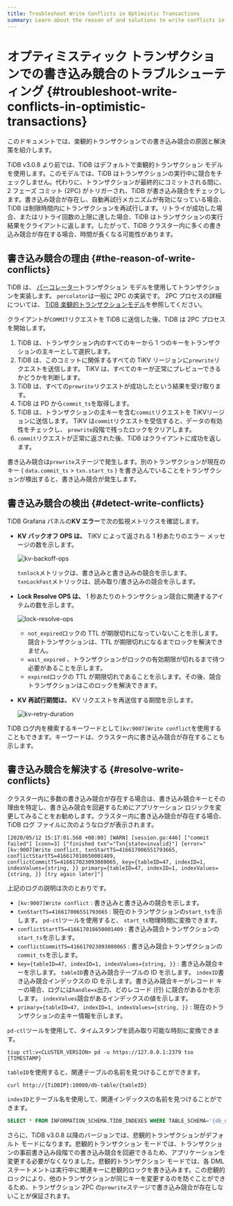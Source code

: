 ```yaml
---
title: Troubleshoot Write Conflicts in Optimistic Transactions
summary: Learn about the reason of and solutions to write conflicts in optimistic transactions.
---
```


# オプティミスティック トランザクションでの書き込み競合のトラブルシューティング {#troubleshoot-write-conflicts-in-optimistic-transactions}

このドキュメントでは、楽観的トランザクションでの書き込み競合の原因と解決策を紹介します。

TiDB v3.0.8 より前では、TiDB はデフォルトで楽観的トランザクション モデルを使用します。このモデルでは、TiDB はトランザクションの実行中に競合をチェックしません。代わりに、トランザクションが最終的にコミットされる間に、2 フェーズ コミット (2PC) がトリガーされ、TiDB が書き込み競合をチェックします。書き込み競合が存在し、自動再試行メカニズムが有効になっている場合、TiDB は制限時間内にトランザクションを再試行します。リトライが成功した場合、またはリトライ回数の上限に達した場合、TiDB はトランザクションの実行結果をクライアントに返します。したがって、TiDB クラスター内に多くの書き込み競合が存在する場合、時間が長くなる可能性があります。

## 書き込み競合の理由 {#the-reason-of-write-conflicts}

TiDB は、 [パーコレーター](https://www.usenix.org/legacy/event/osdi10/tech/full_papers/Peng.pdf)トランザクション モデルを使用してトランザクションを実装します。 `percolator`は一般に 2PC の実装です。 2PC プロセスの詳細については、 [TiDB 楽観的トランザクションモデル](/optimistic-transaction.md)を参照してください。

クライアントが`COMMIT`リクエストを TiDB に送信した後、TiDB は 2PC プロセスを開始します。

1.  TiDB は、トランザクション内のすべてのキーから 1 つのキーをトランザクションの主キーとして選択します。
2.  TiDB は、このコミットに関係するすべての TiKV リージョンに`prewrite`リクエストを送信します。 TiKV は、すべてのキーが正常にプレビューできるかどうかを判断します。
3.  TiDB は、すべての`prewrite`リクエストが成功したという結果を受け取ります。
4.  TiDB は PD から`commit_ts`を取得します。
5.  TiDB は、トランザクションの主キーを含む`commit`リクエストを TiKVリージョンに送信します。 TiKV は`commit`リクエストを受信すると、データの有効性をチェックし、 `prewrite`段階で残ったロックをクリアします。
6.  `commit`リクエストが正常に返された後、TiDB はクライアントに成功を返します。

書き込み競合は`prewrite`ステージで発生します。別のトランザクションが現在のキー ( `data.commit_ts` &gt; `txn.start_ts` ) を書き込んでいることをトランザクションが検出すると、書き込み競合が発生します。

## 書き込み競合の検出 {#detect-write-conflicts}

TiDB Grafana パネルの**KV エラー**で次の監視メトリクスを確認します。

-   **KV バックオフ OPS は、** TiKV によって返される 1 秒あたりのエラー メッセージの数を示します。

    ![kv-backoff-ops](https://download.pingcap.com/images/docs/troubleshooting-write-conflict-kv-backoff-ops.png)

    `txnlock`メトリックは、書き込みと書き込みの競合を示します。 `txnLockFast`メトリックは、読み取り/書き込みの競合を示します。

-   **Lock Resolve OPS は、** 1 秒あたりのトランザクション競合に関連するアイテムの数を示します。

    ![lock-resolve-ops](https://download.pingcap.com/images/docs/troubleshooting-write-conflict-lock-resolve-ops.png)

    -   `not_expired`ロックの TTL が期限切れになっていないことを示します。競合トランザクションは、TTL が期限切れになるまでロックを解決できません。
    -   `wait_expired` 、トランザクションがロックの有効期限が切れるまで待つ必要があることを示します。
    -   `expired`ロックの TTL が期限切れであることを示します。その後、競合トランザクションはこのロックを解決できます。

-   **KV 再試行期間は、** KV リクエストを再送信する期間を示します。

    ![kv-retry-duration](https://download.pingcap.com/images/docs/troubleshooting-write-conflict-kv-retry-duration.png)

TiDB ログ内を検索するキーワードとして`[kv:9007]Write conflict`を使用することもできます。キーワードは、クラスター内に書き込み競合が存在することも示します。

## 書き込み競合を解決する {#resolve-write-conflicts}

クラスター内に多数の書き込み競合が存在する場合は、書き込み競合キーとその理由を特定し、書き込み競合を回避するためにアプリケーション ロジックを変更してみることをお勧めします。クラスター内に書き込み競合が存在する場合、TiDB ログ ファイルに次のようなログが表示されます。

```log
[2020/05/12 15:17:01.568 +08:00] [WARN] [session.go:446] ["commit failed"] [conn=3] ["finished txn"="Txn{state=invalid}"] [error="[kv:9007]Write conflict, txnStartTS=416617006551793665, conflictStartTS=416617018650001409, conflictCommitTS=416617023093080065, key={tableID=47, indexID=1, indexValues={string, }} primary={tableID=47, indexID=1, indexValues={string, }} [try again later]"]
```

上記のログの説明は次のとおりです。

-   `[kv:9007]Write conflict` : 書き込みと書き込みの競合を示します。
-   `txnStartTS=416617006551793665` : 現在のトランザクションの`start_ts`を示します。 `pd-ctl`ツールを使用すると、 `start_ts`物理時間に変換できます。
-   `conflictStartTS=416617018650001409` : 書き込み競合トランザクションの`start_ts`を示します。
-   `conflictCommitTS=416617023093080065` : 書き込み競合トランザクションの`commit_ts`を示します。
-   `key={tableID=47, indexID=1, indexValues={string, }}` : 書き込み競合キーを示します。 `tableID`書き込み競合テーブルの ID を示します。 `indexID`書き込み競合インデックスの ID を示します。書き込み競合キーがレコード キーの場合、ログには`handle=x`出力、どのレコード (行) に競合があるかを示します。 `indexValues`競合があるインデックスの値を示します。
-   `primary={tableID=47, indexID=1, indexValues={string, }}` : 現在のトランザクションの主キー情報を示します。

`pd-ctl`ツールを使用して、タイムスタンプを読み取り可能な時刻に変換できます。


```shell
tiup ctl:v<CLUSTER_VERSION> pd -u https://127.0.0.1:2379 tso {TIMESTAMP}
```

`tableID`を使用すると、関連テーブルの名前を見つけることができます。


```shell
curl http://{TiDBIP}:10080/db-table/{tableID}
```

`indexID`とテーブル名を使用して、関連インデックスの名前を見つけることができます。


```sql
SELECT * FROM INFORMATION_SCHEMA.TIDB_INDEXES WHERE TABLE_SCHEMA='{db_name}' AND TABLE_NAME='{table_name}' AND INDEX_ID={indexID};
```

さらに、TiDB v3.0.8 以降のバージョンでは、悲観的トランザクションがデフォルト モードになります。悲観的トランザクション モードでは、トランザクションの事前書き込み段階での書き込み競合を回避できるため、アプリケーションを変更する必要がなくなりました。悲観的トランザクション モードでは、各 DML ステートメントは実行中に関連キーに悲観的ロックを書き込みます。この悲観的ロックにより、他のトランザクションが同じキーを変更するのを防ぐことができるため、トランザクション 2PC の`prewrite`ステージで書き込み競合が存在しないことが保証されます。
